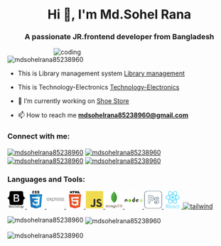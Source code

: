 
<h1 align="center">Hi 👋, I'm Md.Sohel Rana</h1>
<h3 align="center">A passionate JR.frontend developer from Bangladesh</h3>

<img align="right" src="https://i.pinimg.com/originals/81/17/8b/81178b47a8598f0c81c4799f2cdd4057.gif" alt="coding" width="400">

<p align="left"> <img src="https://komarev.com/ghpvc/?username=mdsohelrana85238960&label=Profile%20views&color=0e75b6&style=flat" alt="mdsohelrana85238960" /> </p>

- This is Library management system [Library management](https://cd-library-management-system.web.app/)

- This is Technology-Electronics [Technology-Electronics](https://technology-and-electroni-b8171.web.app/)

- 🔭 I’m currently working on [Shoe Store](https://inventory-management-sys-3f1da.web.app/)

- 📫 How to reach me **mdsohelrana85238960@gmail.com**

<h3 align="left">Connect with me:</h3>
<p align="left">
<a href="https://twitter.com/mdsohelrana85238960" target="blank"><img align="center" src="https://raw.githubusercontent.com/rahuldkjain/github-profile-readme-generator/master/src/images/icons/Social/twitter.svg" alt="mdsohelrana85238960" height="30" width="40" /></a>
<a href="https://fb.com/mdsohelrana85238960" target="blank"><img align="center" src="https://raw.githubusercontent.com/rahuldkjain/github-profile-readme-generator/master/src/images/icons/Social/facebook.svg" alt="mdsohelrana85238960" height="30" width="40" /></a>
<a href="https://instagram.com/mdsohelrana85238960" target="blank"><img align="center" src="https://raw.githubusercontent.com/rahuldkjain/github-profile-readme-generator/master/src/images/icons/Social/instagram.svg" alt="mdsohelrana85238960" height="30" width="40" /></a>
<a href="https://discord.gg/mdsohelrana85238960" target="blank"><img align="center" src="https://raw.githubusercontent.com/rahuldkjain/github-profile-readme-generator/master/src/images/icons/Social/discord.svg" alt="mdsohelrana85238960" height="30" width="40" /></a>
</p>

<h3 align="left">Languages and Tools:</h3>
<p align="left"> <a href="https://getbootstrap.com" target="_blank" rel="noreferrer"> <img src="https://raw.githubusercontent.com/devicons/devicon/master/icons/bootstrap/bootstrap-plain-wordmark.svg" alt="bootstrap" width="40" height="40"/> </a> <a href="https://www.w3schools.com/css/" target="_blank" rel="noreferrer"> <img src="https://raw.githubusercontent.com/devicons/devicon/master/icons/css3/css3-original-wordmark.svg" alt="css3" width="40" height="40"/> </a> <a href="https://expressjs.com" target="_blank" rel="noreferrer"> <img src="https://raw.githubusercontent.com/devicons/devicon/master/icons/express/express-original-wordmark.svg" alt="express" width="40" height="40"/> </a> <a href="https://www.w3.org/html/" target="_blank" rel="noreferrer"> <img src="https://raw.githubusercontent.com/devicons/devicon/master/icons/html5/html5-original-wordmark.svg" alt="html5" width="40" height="40"/> </a> <a href="https://developer.mozilla.org/en-US/docs/Web/JavaScript" target="_blank" rel="noreferrer"> <img src="https://raw.githubusercontent.com/devicons/devicon/master/icons/javascript/javascript-original.svg" alt="javascript" width="40" height="40"/> </a> <a href="https://www.mongodb.com/" target="_blank" rel="noreferrer"> <img src="https://raw.githubusercontent.com/devicons/devicon/master/icons/mongodb/mongodb-original-wordmark.svg" alt="mongodb" width="40" height="40"/> </a> <a href="https://nodejs.org" target="_blank" rel="noreferrer"> <img src="https://raw.githubusercontent.com/devicons/devicon/master/icons/nodejs/nodejs-original-wordmark.svg" alt="nodejs" width="40" height="40"/> </a> <a href="https://www.photoshop.com/en" target="_blank" rel="noreferrer"> <img src="https://raw.githubusercontent.com/devicons/devicon/master/icons/photoshop/photoshop-line.svg" alt="photoshop" width="40" height="40"/> </a> <a href="https://reactjs.org/" target="_blank" rel="noreferrer"> <img src="https://raw.githubusercontent.com/devicons/devicon/master/icons/react/react-original-wordmark.svg" alt="react" width="40" height="40"/> </a> <a href="https://tailwindcss.com/" target="_blank" rel="noreferrer"> <img src="https://www.vectorlogo.zone/logos/tailwindcss/tailwindcss-icon.svg" alt="tailwind" width="40" height="40"/> </a> </p>

<p><img align="left" src="https://github-readme-stats.vercel.app/api/top-langs?username=mdsohelrana85238960&show_icons=true&locale=en&layout=compact" alt="mdsohelrana85238960" /></p>

<p>&nbsp;<img align="center" src="https://github-readme-stats.vercel.app/api?username=mdsohelrana85238960&show_icons=true&locale=en" alt="mdsohelrana85238960" /></p>

<p><img align="center" src="https://github-readme-streak-stats.herokuapp.com/?user=mdsohelrana85238960&" alt="mdsohelrana85238960" /></p>

